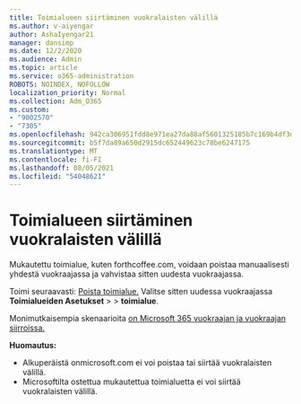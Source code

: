 ```yaml
---
title: Toimialueen siirtäminen vuokralaisten välillä
ms.author: v-aiyengar
author: AshaIyengar21
manager: dansimp
ms.date: 12/2/2020
ms.audience: Admin
ms.topic: article
ms.service: o365-administration
ROBOTS: NOINDEX, NOFOLLOW
localization_priority: Normal
ms.collection: Adm_O365
ms.custom:
- "9002570"
- "7305"
ms.openlocfilehash: 942ca306951fdd8e971ea27da88af5601325185b7c169b4df3dfd9e43e1650c5
ms.sourcegitcommit: b5f7da89a650d2915dc652449623c78be6247175
ms.translationtype: MT
ms.contentlocale: fi-FI
ms.lasthandoff: 08/05/2021
ms.locfileid: "54048621"
---
```

# <a name="transfer-domain-between-tenants"></a>Toimialueen siirtäminen vuokralaisten välillä

Mukautettu toimialue, kuten forthcoffee.com, voidaan poistaa manuaalisesti yhdestä vuokraajassa ja vahvistaa sitten uudesta vuokraajassa.

Toimi seuraavasti: [Poista toimialue.](https://docs.microsoft.com/microsoft-365/admin/get-help-with-domains/remove-a-domain) Valitse sitten uudessa vuokraajassa **Toimialueiden Asetukset**  >    >  **toimialue**.

Monimutkaisempia skenaarioita [on Microsoft 365 vuokraajan ja vuokraajan siirroissa.](https://docs.microsoft.com/microsoft-365/enterprise/microsoft-365-tenant-to-tenant-migrations)

**Huomautus:**
- Alkuperäistä onmicrosoft.com ei voi poistaa tai siirtää vuokralaisten välillä.
- Microsoftilta ostettua mukautettua toimialuetta ei voi siirtää vuokralaisten välillä.